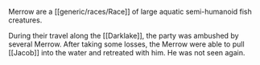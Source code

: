 Merrow are a [[generic/races/Race]] of large aquatic semi-humanoid fish creatures.

During their travel along the [[Darklake]], the party was ambushed by several Merrow. After taking some losses, the Merrow were able to pull [[Jacob]] into the water and retreated with him. He was not seen again.